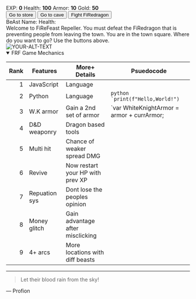 <!DOCTYPE html>
<html lang="en">
<head>
    <meta charset="UTF-8" >
    <link rel="stylesheet" src="styles.css">
    <title>RPG - FiReFeast Game</title>
</head>
<body>
    <div id="game">
        <!-- Interface for the BeAst interactions -->
      <div id="stats"> <span class="stat">EXP: <strong><span id="expText">0</span></strong></span> 
        <span class="stat">Health: <strong><span id="healthText">100</span></strong></span> 
        <span class="stat">Armor: <strong><span id="armorText">10</span></strong></span>
        <span class="stat">Gold: <strong><span id="goldText">50</span></strong></span></span>
    </div>
      <div id="controls">
        <button id="button1">Go to store</button>
        <button id="button2">Go to cave</button>
        <button id="button3">Fight FiRedragon</button>
    </div>
      <div id="BeAstStats"> 
        <span class="stat">BeAst Name: <strong><span id="monsterName"></span></strong></span>
        <span class="stat">Health: <strong><span id="monsterHealth"></span></strong></span>
    </div>
      <div id="text">
        Welcome to FiReFeast Repeller. You must defeat the FiRedragon that is preventing people from leaving the town. You are in the town square. Where do you want to go? Use the buttons above.
      </div>
    </div>
    <script src="script.js"></script>
</body>
</html>

<picture>
 <source media="(prefers-color-scheme: dark)" srcset="YOUR-DARKMODE-IMAGE">
 <source media="(prefers-color-scheme: light)" srcset="YOUR-LIGHTMODE-IMAGE">
 <img alt="YOUR-ALT-TEXT" src="YOUR-DEFAULT-IMAGE">
</picture>


<details open>
<summary>FRF Game Mechanics</summary>

| Rank | Features  |More+ Details |Psuedocode |
|-----:|-----------|-----------|-----------|
|     1| JavaScript| Language        |  |
|     2| Python    | Language        |     ```python  `print(f"Hello,World!")```               |
|     3| W.K armor      |  Gain a 2nd set of armor      | `var WhiteKnightArmor = armor + currArmor;       |
|     4| D&D weaponry       |  Dragon based tools  |                 |
|     5| Multi hit       | Chance of weaker spread DMG      |        |
|     6| Revive       |  Now restart your HP with prev XP         |  |  
|     7| Repuation sys       | Dont lose the peoples opinion   |     |
|     8| Money glitch       |  Gain advantage after misclicking   |  |
|     9| 4+ arcs       |  More locations with diff beasts        |   |

</details>

---
> Let their blood rain from the sky!

— Profion 
